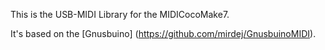 This is the USB-MIDI Library for the MIDICocoMake7.

It's based on the [Gnusbuino] (https://github.com/mirdej/GnusbuinoMIDI).